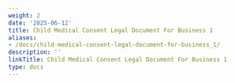 ```yaml
---
weight: 2
date: '2025-06-12'
title: Child Medical Consent Legal Document For Business 1
aliases:
- /docs/child-medical-consent-legal-document-for-business_1/
description: ''
linkTitle: Child Medical Consent Legal Document For Business 1
type: docs
---
```


